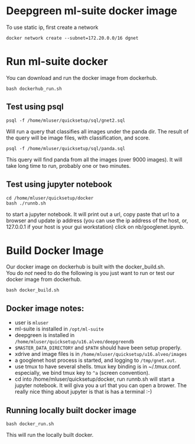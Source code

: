 Deepgreen ml-suite docker image
===============================

To use static ip, first create a network
```
docker network create --subnet=172.20.0.0/16 dgnet

```

Run ml-suite docker  
====================
You can download and run the docker image from dockerhub.

```
bash dockerhub_run.sh
```

Test using psql
---------------

```
psql -f /home/mluser/quicksetup/sql/gnet2.sql
```

Will run a query that classifies all images under the panda dir.   The result of
the query will be image files, with classification, and score.

```
psql -f /home/mluser/quicksetup/sql/panda.sql 
```

This query will find panda from all the images (over 9000 images).   It will take
long time to run, probably one or two minutes.


Test using jupyter notebook
---------------------------

```
cd /home/mluser/quicksetup/docker
bash ./runnb.sh
```
to start a jupyter notebook.   It will print out a url, copy paste that url to a browser and 
update ip address (you can use the ip address of the host, or, 127.0.0.1 if your host is your gui workstation) 
click on nb/googlenet.ipynb.


Build Docker Image
===================
Our docker image on dockerhub is built with the docker\_build.sh.  
You do *not* need to do the following is you just want to run or test our
docker image from dockerhub.   

```
bash docker_build.sh
```

Docker image notes: 
-------------------
* user is `mluser`
* ml-suite is installed in `/opt/ml-suite`
* deepgreen is installed in `/home/mluser/quicksetup/u16.alveo/deepgreendb`
* `$MASTER_DATA_DIRECTORY` and `$PATH` should have been setup properly.
* xdrive and image files is in `/home/mluser/quicksetup/u16.alveo/images`
* a googlenet host process is started, and logging to `/tmp/gnet.out`.
* use tmux to have several shells.   tmux key binding is in ~/.tmux.conf.
  especially, we bind tmux key to `^a` (screen convention).
* cd into /home/mluser/quicksetup/docker, run runnb.sh will start a jupyter notebook.
  It will giva you a url that you can open a brower.   The really nice thing about
  jupyter is that is has a terminal :-)


Running locally built docker image 
----------------------------------
```
bash docker_run.sh
```
This will run the locally built docker.   

